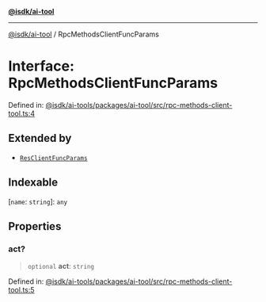 [**@isdk/ai-tool**](../README.md)

***

[@isdk/ai-tool](../globals.md) / RpcMethodsClientFuncParams

# Interface: RpcMethodsClientFuncParams

Defined in: [@isdk/ai-tools/packages/ai-tool/src/rpc-methods-client-tool.ts:4](https://github.com/isdk/ai-tool.js/blob/4ebf370aaec9c78535cb40ffc19656d7bddcb145/src/rpc-methods-client-tool.ts#L4)

## Extended by

- [`ResClientFuncParams`](ResClientFuncParams.md)

## Indexable

\[`name`: `string`\]: `any`

## Properties

### act?

> `optional` **act**: `string`

Defined in: [@isdk/ai-tools/packages/ai-tool/src/rpc-methods-client-tool.ts:5](https://github.com/isdk/ai-tool.js/blob/4ebf370aaec9c78535cb40ffc19656d7bddcb145/src/rpc-methods-client-tool.ts#L5)
